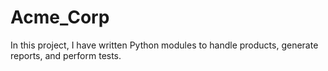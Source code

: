# Acme_Corp
In this project, I have written Python modules to handle products, generate reports, and perform tests.

